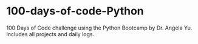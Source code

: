 # 100-days-of-code-Python
100 Days of Code challenge using the Python Bootcamp by Dr. Angela Yu. Includes all projects and daily logs.
